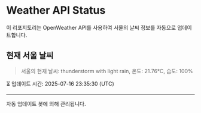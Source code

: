 
# Weather API Status

이 리포지토리는 OpenWeather API를 사용하여 서울의 날씨 정보를 자동으로 업데이트합니다.

## 현재 서울 날씨
> 서울의 현재 날씨: thunderstorm with light rain, 온도: 21.76°C, 습도: 100%

⏳ 업데이트 시간: 2025-07-16 23:35:30 (UTC)

---
자동 업데이트 봇에 의해 관리됩니다.
